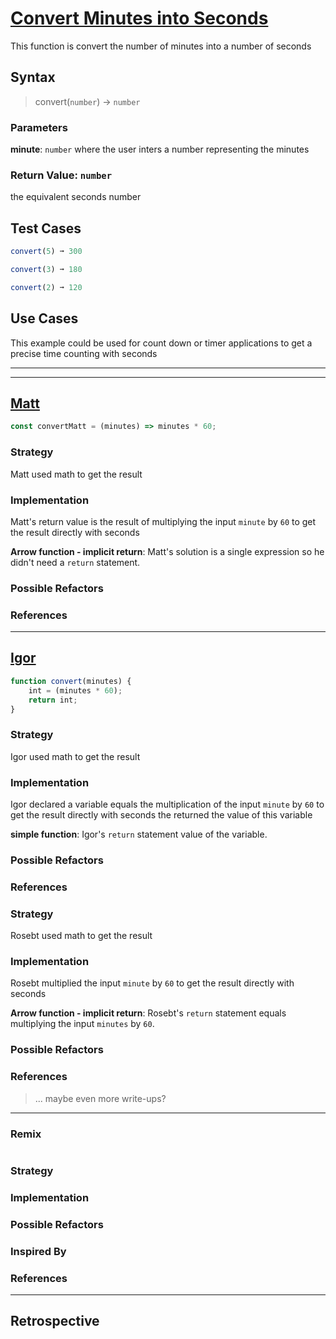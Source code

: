 # [Convert Minutes into Seconds](https://edabit.com/challenge/8q54MKnRrm89pSLmW)
This function is convert the number of minutes into a number of seconds
<!--
  describe the function's behavior in your own words.
  explain why someone might want to use this function
-->

## Syntax

> convert(`number`) -> `number`

### Parameters

**minute**: `number`
where the user inters a number representing the minutes
<!--
  describe the parameter
-->

### Return Value: `number`
the equivalent seconds number
<!--
  describe the return value
-->

## Test Cases

<!--
  copy in the test cases from the original challenge

  if you write your own test cases in a sandbox file, include those too
-->
```js
convert(5) ➞ 300

convert(3) ➞ 180

convert(2) ➞ 120
```

## Use Cases
This example could be used for count down or timer applications to get a precise time counting with seconds
<!--
  write a minimum of 2 use cases to show this functions behavior.

  try to find interesting _edge cases_, it's good for you ;)
  an edge case is when a function behaves different than you'd expect.
  This will help you and others better understand the function.

  https://www.geeksforgeeks.org/dont-forget-edge-cases/
-->

---

---

<!-- copy this section for every solution you study -->

##  [Matt](https://edabit.com/user/BkPgkDQGHm66X4Qai) 

<!-- paste the solution here -->

```js
const convertMatt = (minutes) => minutes * 60;

```

### Strategy
Matt used math to get the result
<!--
  Describe what strategy they used to pass this challenge.
  Careful! your strategy description should not mention
    the code they wrote to solve the challenge.

  Practice describing their strategy at a higher level:
  a simple way to understand strategy is to think of the important steps
  between the argument values and the return values.

  For example if they use a `for` loop
  you won't mention that `i` was incremented,
  but you might mention how the final result changes at each iteration.
-->

### Implementation

Matt's return value is the result of multiplying the input `minute` by `60` to get the result directly with seconds

**Arrow function - implicit return**: Matt's solution is a single expression so he didn't need a `return` statement.

<!--
  Describe the solution written by this user.
  How did they use JS to implement their strategy?
  What language features did they use?
  What decisions do you think they made and why?
-->

### Possible Refactors

<!--
  List a couple changes you could make in their code without changing their strategy.
  For example:
    `while` loops and `for` loops can often be interchanged.
    `if else`, `switch case` and `_ ? _ : _` can sometimes be interchanged.

  You don't need to actually rewrite the function.
  The goal of this section is that you exploring different JS language features
  and think of different ways to implement the same strategy.
-->

### References

<!--
  links that helped you to understand this solution or to think of possible refactors
-->

---

## [Igor](https://edabit.com/user/nnmY3xMDaRAQGpmMs)

<!-- paste the solution here -->

```js
function convert(minutes) {
	int = (minutes * 60);
	return int;
}
```

### Strategy
Igor used math to get the result
<!--
  Describe what strategy they used to pass this challenge.
  Careful! your strategy description should not mention
    the code they wrote to solve the challenge.

  Practice describing their strategy at a higher level:
  a simple way to understand strategy is to think of the important steps
  between the argument values and the return values.

  For example if they use a `for` loop
  you won't mention that `i` was incremented,
  but you might mention how the final result changes at each iteration.
-->

### Implementation
Igor declared a variable equals the multiplication of the input `minute` by `60` to get the result directly with seconds the returned the value of this variable

**simple function**: Igor's `return` statement value of the variable.

<!--
  Describe the solution written by this user.
  How did they use JS to implement their strategy?
  What language features did they use?
  What decisions do you think they made and why?
-->

### Possible Refactors

<!--
  List a couple changes you could make in their code without changing their strategy.
  For example:
    `while` loops and `for` loops can often be interchanged.
    `if else`, `switch case` and `_ ? _ : _` can sometimes be interchanged.

  You don't need to actually rewrite the function.
  The goal of this section is that you exploring different JS language features
  and think of different ways to implement the same strategy.
-->

### References

<!--
  links that helped you to understand this solution or to think of possible refactors
-->

### Strategy
Rosebt used math to get the result
<!--
  Describe what strategy they used to pass this challenge.
  Careful! your strategy description should not mention
    the code they wrote to solve the challenge.

  Practice describing their strategy at a higher level:
  a simple way to understand strategy is to think of the important steps
  between the argument values and the return values.

  For example if they use a `for` loop
  you won't mention that `i` was incremented,
  but you might mention how the final result changes at each iteration.
-->

### Implementation
Rosebt multiplied the input `minute` by `60` to get the result directly with seconds

**Arrow function - implicit return**: Rosebt's `return` statement equals multiplying the input `minutes` by `60`.

<!--
  Describe the solution written by this user.
  How did they use JS to implement their strategy?
  What language features did they use?
  What decisions do you think they made and why?
-->

### Possible Refactors

<!--
  List a couple changes you could make in their code without changing their strategy.
  For example:
    `while` loops and `for` loops can often be interchanged.
    `if else`, `switch case` and `_ ? _ : _` can sometimes be interchanged.

  You don't need to actually rewrite the function.
  The goal of this section is that you exploring different JS language features
  and think of different ways to implement the same strategy.
-->

### References

<!--
  links that helped you to understand this solution or to think of possible refactors
-->




> ... maybe even more write-ups?

---

### Remix

<!-- paste your remixed solution here -->

```js
```

### Strategy

### Implementation

### Possible Refactors

### Inspired By

<!--
  which solutions inspired your solution?
  what did you take from each one?
-->

### References

---

## Retrospective

<!--
  write any notes to help you review this exercise later, and to help others' study it.

  this might include:

  - good ideas to use later in your own code
  - less good ideas to avoid in your own code
  - new vocabulary you learned
  - the most important thing(s) you learned
  - something that you still don't understand but want to keep studying
  - something that surprised you
  - tricks you will want to remember and use later
-->
